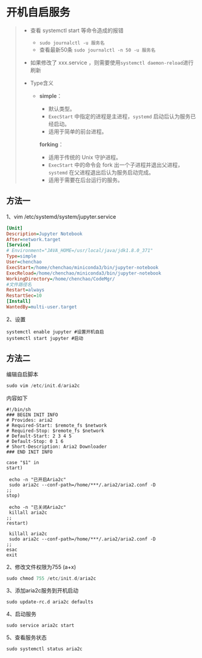 # 开机自启服务

> + 查看 systemctl start 等命令造成的报错
>   + `sudo journalctl -u 服务名`
>   + 查看最新50条 `sudo journalctl -n 50 -u 服务名`
> + 如果修改了 xxx.service ，则需要使用`systemctl daemon-reload`进行刷新
> + Type含义
>
>   + **simple**：
>
>     - 默认类型。
>     - `ExecStart` 中指定的进程是主进程，`systemd` 启动后认为服务已经启动。
>     - 适用于简单的前台进程。
>
>     **forking**：
>
>     - 适用于传统的 Unix 守护进程。
>     - `ExecStart` 中的命令会 fork 出一个子进程并退出父进程，`systemd` 在父进程退出后认为服务启动完成。
>     - 适用于需要在后台运行的服务。

## 方法一

1、vim /etc/systemd/system/jupyter.service

```ini
[Unit]
Description=Jupyter Notebook
After=network.target
[Service]
# Environment="JAVA_HOME=/usr/local/java/jdk1.8.0_371"
Type=simple
User=chenchao
ExecStart=/home/chenchao/miniconda3/bin/jupyter-notebook
ExecReload=/home/chenchao/miniconda3/bin/jupyter-notebook
WorkingDirectory=/home/chenchao/CodeMgr/
#文件路径名
Restart=always
RestartSec=10
[Install]
WantedBy=multi-user.target
```

2、设置

```
systemctl enable jupyter #设置开机自启
systemctl start jupyter #启动
```

## 方法二

编辑自启脚本

```kotlin
sudo vim /etc/init.d/aria2c
```

内容如下

```shell
#!/bin/sh
### BEGIN INIT INFO
# Provides: aria2
# Required-Start: $remote_fs $network
# Required-Stop: $remote_fs $network
# Default-Start: 2 3 4 5
# Default-Stop: 0 1 6
# Short-Description: Aria2 Downloader
### END INIT INFO
 
case "$1" in
start)
 
 echo -n "已开启Aria2c"
 sudo aria2c --conf-path=/home/***/.aria2/aria2.conf -D
;;
stop)
 
 echo -n "已关闭Aria2c"
 killall aria2c
;;
restart)
 
 killall aria2c
 sudo aria2c --conf-path=/home/***/.aria2/aria2.conf -D
;;
esac
exit
```

2、修改文件权限为755 (a+x)

```kotlin
sudo chmod 755 /etc/init.d/aria2c
```

3、添加aria2c服务到开机启动

```shell
sudo update-rc.d aria2c defaults
```

4、启动服务

```shell
sudo service aria2c start
```

5、查看服务状态

```
sudo systemctl status aria2c
```

